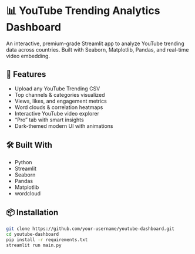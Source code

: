 # 📊 YouTube Trending Analytics Dashboard

An interactive, premium-grade Streamlit app to analyze YouTube trending data across countries. Built with Seaborn, Matplotlib, Pandas, and real-time video embedding.

## 🚀 Features
- Upload any YouTube Trending CSV
- Top channels & categories visualized
- Views, likes, and engagement metrics
- Word clouds & correlation heatmaps
- Interactive YouTube video explorer
- “Pro” tab with smart insights
- Dark-themed modern UI with animations

## 🛠️ Built With
- Python
- Streamlit
- Seaborn
- Pandas
- Matplotlib
- wordcloud

## 📦 Installation

```bash
git clone https://github.com/your-username/youtube-dashboard.git
cd youtube-dashboard
pip install -r requirements.txt
streamlit run main.py
